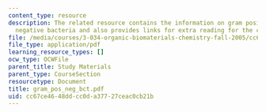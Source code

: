 ```yaml
---
content_type: resource
description: The related resource contains the information on gram positive and gram
  negative bacteria and also provides links for extra reading for the course.
file: /media/courses/3-034-organic-biomaterials-chemistry-fall-2005/cc67ce4648ddcc0da37727ceac0cb21b_gram_pos_neg_bct.pdf
file_type: application/pdf
learning_resource_types: []
ocw_type: OCWFile
parent_title: Study Materials
parent_type: CourseSection
resourcetype: Document
title: gram_pos_neg_bct.pdf
uid: cc67ce46-48dd-cc0d-a377-27ceac0cb21b
---
```

